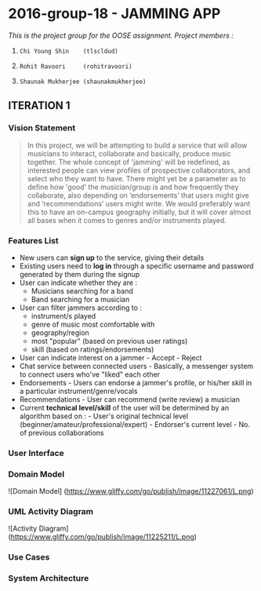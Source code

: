 # 2016-group-18 - JAMMING APP

*This is the project group for the OOSE assignment.
Project members :* 

1.     Chi Young Shin    (tlscldud)
2.     Rohit Ravoori     (rohitravoori)
3.     Shaunak Mukherjee (shaunakmukherjee)

## ITERATION 1

### Vision Statement
>In this project, we will be attempting to build a service that will allow musicians to interact, collaborate and basically, produce music together. The whole concept of 'jamming' will be redefined, as interested people can view profiles of prospective collaborators, and select who they want to have. There might yet be a parameter as to define how 'good' the musician/group is and how frequently they collaborate, also depending on ‘endorsements’ that users might give and ‘recommendations’ users might write. We would preferably want this to have an on-campus geography initially, but it will cover almost all bases when it comes to genres and/or instruments played.

### Features List
- New users can __sign up__ to the service, giving their details
- Existing users need to **log in** through a specific username and password generated by them during the signup
- User can indicate whether they are :
    - Musicians searching for a band
    - Band searching for a musician
- User can filter jammers according to : 
     - instrument/s played
     - genre of music most comfortable with
     - geography/region
     - most "popular" (based on previous user ratings)
     - skill (based on ratings/endorsements)
- User can indicate interest on a jammer
      - Accept
      - Reject
- Chat service between connected users
      - Basically, a messenger system to connect users who've "liked" each other
- Endorsements
      - Users can endorse a jammer's profile, or his/her skill in a particular instrument/genre/vocals
- Recommendations
      - User can recommend (write review) a musician
- Current **technical level/skill** of the user will be determined by an algorithm based on :
      - User's original technical level (beginner/amateur/professional/expert)
      - Endorser's current level
      - No. of previous collaborations



### User Interface

### Domain Model
![Domain Model] (https://www.gliffy.com/go/publish/image/11227061/L.png)

### UML Activity Diagram
![Activity Diagram] (https://www.gliffy.com/go/publish/image/11225211/L.png)

### Use Cases

### System Architecture



